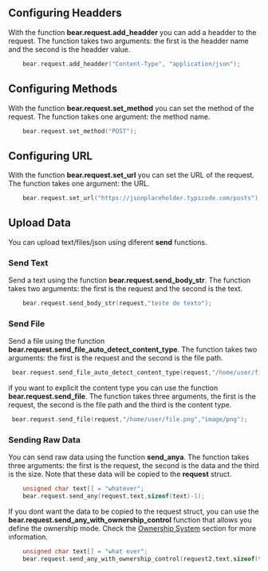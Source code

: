 
## Configuring Headders

With the function **bear.request.add_headder** you can add a headder to the request. The function takes two arguments: the first is the headder name and the second is the headder value.

```c
    bear.request.add_headder("Content-Type", "application/json");
```
## Configuring Methods 

With the function **bear.request.set_method** you can set the method of the request. The function takes one argument: the method name.

```c
    bear.request.set_method("POST");
```
## Configuring URL

With the function **bear.request.set_url** you can set the URL of the request. The function takes one argument: the URL.

```c
    bear.request.set_url("https://jsonplaceholder.typicode.com/posts");
```
## Upload Data

You can upload text/files/json using diferent **send** functions.

### Send Text

Send a text using the function **bear.request.send_body_str**. The function takes two arguments: the first is the request and the second is the text.
```c
    bear.request.send_body_str(request,"teste de texto");
```


### Send File
Send a file using the function **bear.request.send_file_auto_detect_content_type**. The function takes two arguments: the first is the request and the second is the file path.
```c
 bear.request.send_file_auto_detect_content_type(request,"/home/user/file.png");
```
if you want to explicit the content type you can use the function **bear.request.send_file**. The function takes three arguments, the first is the request, the second is the file path and the third is the content type.
```c
 bear.request.send_file(request,"/home/user/file.png","image/png");
```
### Sending Raw Data
You can send raw data using the function **send_anya**. The function takes three arguments: the first is the request, the second is the data and the third is the size. Note that these data will be copied to the **request** struct.
```c
    unsigned char text[] = "whatever";
    bear.request.send_any(request,text,sizeof(text)-1);
```

If you dont want the data to be copied to the request struct, you can use the **bear.request.send_any_with_ownership_control** function that allows you define the ownership mode. Check the [Ownership System](/doc/ownership_system.md) section for more information.

```c
    unsigned char text[] = "what ever";
    bear.request.send_any_with_ownership_control(request2,text,sizeof(text)-1,bear.REFERENCE);
```
